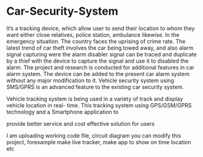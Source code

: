 # Car-Security-System

It’s a tracking device, which allow user to send their location to whom they want either close
relatives, police station, ambulance likewise. In the emergency situation.
The country faces the uprising of crime rate. The latest trend of car theft involves the car being
towed away, and also alarm signal capturing were the alarm disabler signal can be traced and
duplicate by a thief with the device to capture the signal and use it to disabled the alarm. The
project and research is conducted for additional features in car alarm system. The device can be
added to the present car alarm system without any major modification to it. Vehicle security system
using SMS/GPRS is an advanced feature to the existing car security system.

Vehicle tracking system is being used in a variety of track and display vehicle location in real-
time. This tracking system using GPS/GSM/GPRS technology and a Smartphone application to

provide better service and cost effective solution for users

I am uploading working code file, circuit diagram
you can modify this project, forexample make live tracker, make app to show on time location etc
